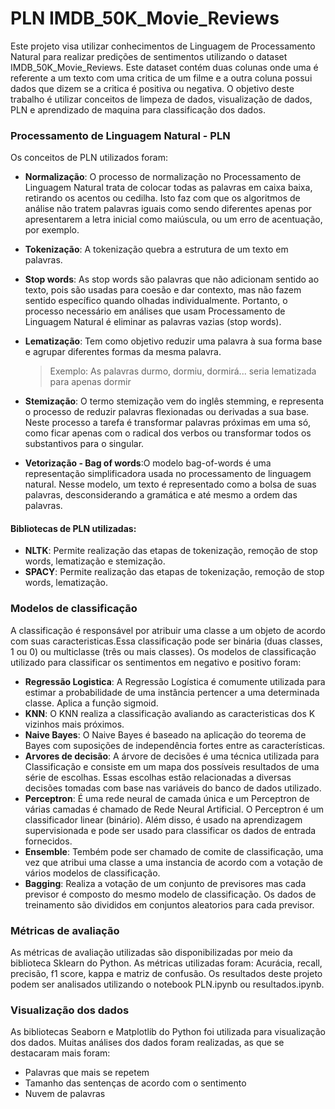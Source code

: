 # PLN IMDB_50K_Movie_Reviews
Este projeto visa utilizar conhecimentos de Linguagem de Processamento Natural para realizar predições de sentimentos utilizando o dataset IMDB_50K_Movie_Reviews. Este dataset contém duas colunas onde uma é referente a um texto com uma critica de um filme e a outra coluna possui dados que dizem se a critica é positiva ou negativa. O objetivo deste trabalho é utilizar conceitos de limpeza de dados, visualização de dados, PLN e aprendizado de maquina para classificação dos dados.

### Processamento de Linguagem Natural - PLN
Os conceitos de PLN utilizados foram:

- **Normalização**: O processo de normalização no Processamento de Linguagem Natural trata de colocar todas as palavras em caixa baixa, retirando os acentos ou cedilha. Isto faz com que os algoritmos de análise não tratem palavras iguais como sendo diferentes apenas por apresentarem a letra inicial como maiúscula, ou um erro de acentuação, por exemplo.
- **Tokenização**: A tokenização quebra a estrutura de um texto em palavras.
- **Stop words**: As stop words são palavras que não adicionam sentido ao texto, pois são usadas para coesão e dar contexto, mas não fazem sentido específico quando olhadas individualmente. Portanto, o processo necessário em análises que usam Processamento de Linguagem Natural é eliminar as palavras vazias (stop words).
- **Lematização**: Tem como objetivo reduzir uma palavra à sua forma base e agrupar diferentes formas da mesma palavra. 
    > Exemplo: As palavras durmo, dormiu, dormirá... seria lematizada para apenas dormir
    
- **Stemização**: O termo stemização vem do inglês stemming, e representa o processo de reduzir palavras flexionadas ou derivadas a sua base. Neste processo a tarefa é transformar palavras próximas em uma só, como ficar apenas com o radical dos verbos ou transformar todos os substantivos para o singular.
- **Vetorização - Bag of words**:O modelo bag-of-words é uma representação simplificadora usada no processamento de linguagem natural. Nesse modelo, um texto é representado como a bolsa  de suas palavras, desconsiderando a gramática e até mesmo a ordem das palavras.
 
#### Bibliotecas de PLN utilizadas:
- **NLTK**: Permite realização das etapas de tokenização, remoção de stop words, lematização e stemização.
- **SPACY**:  Permite realização das etapas de tokenização, remoção de stop words, lematização.

### Modelos de classificação

A classificação é responsável por atribuir uma classe a um objeto de acordo com suas caracteristicas.Essa classificação pode ser binária (duas classes, 1 ou 0) ou multiclasse (três ou mais classes). Os modelos de classificação utilizado para classificar os sentimentos em negativo e positivo foram:

- **Regressão Logistica**: A Regressão Logística  é comumente utilizada para estimar a probabilidade de uma instância pertencer a uma determinada classe. Aplica a função sigmoid. 
- **KNN**: O KNN realiza a classificação avaliando as caracteristicas dos K vizinhos mais próximos. 
- **Naive Bayes**: O Naive Bayes é baseado na aplicação do teorema de Bayes com suposições de independência fortes entre as características.
- **Arvores de decisão**: A árvore de decisões é uma técnica utilizada para Classificação e consiste em um mapa dos possíveis resultados de uma série de escolhas. Essas escolhas estão relacionadas a diversas decisões tomadas com base nas variáveis do banco de dados utilizado.
- **Perceptron**: É uma rede neural de camada única e um Perceptron de várias camadas é chamado de Rede Neural Artificial. O Perceptron é um classificador linear (binário). Além disso, é usado na aprendizagem supervisionada e pode ser usado para classificar os dados de entrada fornecidos.
- **Ensemble**: Tembém pode ser chamado de comite de classificação, uma vez que atribui uma classe a uma instancia de acordo com a votação de vários modelos de classificação.
- **Bagging**: Realiza a votação de um conjunto de previsores mas cada previsor é composto do mesmo modelo de classificação. Os dados de treinamento são divididos em conjuntos aleatorios para cada previsor.

### Métricas de avaliação

As métricas de avaliação utilizadas são disponibilizadas por meio da biblioteca Sklearn do Python. As métricas utilizadas foram: Acurácia, recall, precisão, f1 score, kappa e matriz de confusão. Os resultados deste projeto podem ser analisados utilizando o notebook PLN.ipynb ou resultados.ipynb.

### Visualização dos dados

As bibliotecas Seaborn e Matplotlib do Python foi utilizada para visualização dos dados. Muitas análises dos dados foram realizadas, as que se destacaram mais foram:

- Palavras que mais se repetem
- Tamanho das sentenças de acordo com o sentimento
- Nuvem de palavras

